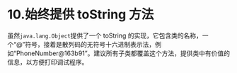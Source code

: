 # 10.始终提供 toString 方法

虽然`java.lang.Object`提供了一个 toString 的实现，它包含类的名称，一个“@”符号，接着是散列码的无符号十六进制表示法，例如“PhoneNumber@163b91”。建议所有子类都覆盖这个方法，提供类中有价值的信息，以方便打印调试程序。
